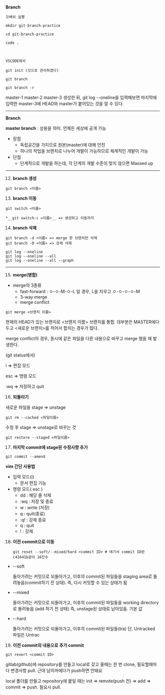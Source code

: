 __Branch__

```
깃배쉬 실행

mkdir git-branch-practice

cd git-branch-practice

code .



VSCODE에서

git init (깃으로 관리하겠다)

git branch

git branch -r
```



master-1 master-2 master-3 생성한 뒤, git log --oneline을 입력해보면 마지막에 입력한 master-3에 HEAD와 master가 붙어있는 것을 알 수 있다.



------------------

__Branch__

__master branch__ : 상용을 의미. 언제든 세상에 공개 가능 

+ 장점
  + 독립공간을 가지므로 원본(master)에 대해 안전
  + 하나의 작업을 브랜치로 나누어 개발이 가능하므로 체계적인 개발이 가능
+ 단점
  + 단계적으로 개발을 하는데, 각 단계의 개발 수준이 맞지 않으면 Massed up

-----------------------------

12) __branch 생성__

```
git branch <이름>
```

13. __branch 이동__

```
git switch <이름>

*__git switch-c <이름>__ => 생성하고 이동까지
```

14. __branch 삭제__

```
git branch -d <이름> => merge 한 브랜치만 삭제
git branch -D <이름> => 강제 삭제
```

```
git log --oneline
git log --oneline --all
git log --oneline --all --graph
```

------------------------------

15. __merge(병합)__

+ merge의 3종류
  + fast-forward : ㅇ-ㅇ-M-ㅇ-L 일 경우, L을 지우고 ㅇ-ㅇ-ㅇ-ㅇ-M
  + 3-way merge
  + merge conflict

```
git merge <브랜치 이름>
```

현재의 HEAD가 있는 브랜치로 <브랜치 이름> 브랜치를 통합. 대부분은 MASTER에다 두고 <새로운 브랜치>를 적어서 합치는 경우가 많다.



merge conflict의 경우, 동시에 같은 파일을 다른 내용으로 바꾸고 merge 했을 때 발생한다.

(git status에서)

i => 편집 모드

esc => 명령 모드

:wq => 저장하고 quit



16) __되돌리기__

새로운 파일을 stage => unstage

```
git rm --cached <파일이름>
```

수정 후 stage => unstage로 바꾸는 것

```
git restore --staged <파일이름>
```

17. __마지막 commit에 stage된 수정사항 추가__

```
git commit --amend
```



__vim 간단 사용법__

+ 입력 모드(i)
  + 문서 편집 기능
+ 명령 모드( esc )
  + dd : 해당 줄 삭제
  + :wq : 저장 및 종료
  + w : write (저장)
  + q : quit(종료)
  + :q! : 강제 종료
  + q : quit
  + ! : 강제

18. __이전 commit으로 이동__

    ```
    git reset --soft/--mixed/hard <commit ID> # 여기서 commit ID란 c41641b같이 16진수
    ```

+ --soft

  돌아가려는 커밋으로 되돌아가고, 이후의 commit된 파일들을 staging area로 돌려놓음(commit하기 전 상태). 즉, 다시 커밋할 수 있는 상태가 됨

+ --mixed

  돌아가려는 커밋으로 되돌아가고, 이후의 commit된 파일들을 working directory로 돌려놓음 (add 하기 전 상태) 즉, unstage된 상태로 남아있음. 기본 값

+ --hard

  돌아가려는 커밋으로 되돌아가고, 이후의 commit된 파일들(tra) 단,  Untracked 파일은 Untrac

19. __이전 commit의 내용으로 추가 commit__

```
git revert <commit ID>
```



gitlab(github)에 repository를 만들고 local로 갖고 올때는 한 번 clone, 필요할때마다 변경사항 pull. 근데 남의꺼에다가 push하면 안돼요



local 폴더를 만들고 repository에 붙일 때는 init => remote(push 전) => add => commit => push. 필요시 pull. 
